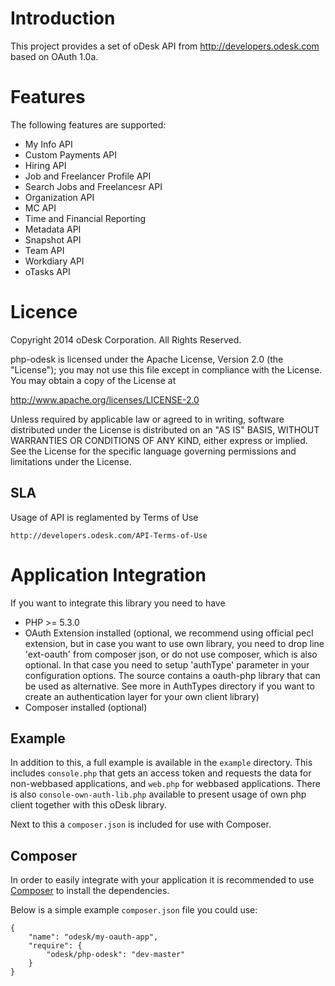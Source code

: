# Introduction
This project provides a set of oDesk API from http://developers.odesk.com
 based on OAuth 1.0a.

# Features
The following features are supported:

* My Info API
* Custom Payments API
* Hiring API
* Job and Freelancer Profile API
* Search Jobs and Freelancesr API
* Organization API
* MC API
* Time and Financial Reporting
* Metadata API
* Snapshot API
* Team API
* Workdiary API
* oTasks API

# Licence

Copyright 2014 oDesk Corporation. All Rights Reserved.

php-odesk is licensed under the Apache License, Version 2.0 (the "License");
you may not use this file except in compliance with the License.
You may obtain a copy of the License at

http://www.apache.org/licenses/LICENSE-2.0

Unless required by applicable law or agreed to in writing, software
distributed under the License is distributed on an "AS IS" BASIS,
WITHOUT WARRANTIES OR CONDITIONS OF ANY KIND, either express or implied.
See the License for the specific language governing permissions and
limitations under the License.

## SLA
Usage of API is reglamented by Terms of Use

    http://developers.odesk.com/API-Terms-of-Use

# Application Integration
If you want to integrate this library you need to have

* PHP >= 5.3.0
* OAuth Extension installed (optional, we recommend using official pecl
  extension, but in case you want to use own library, you need to drop
  line 'ext-oauth' from composer json, or do not use composer, which is
  also optional. In that case you need to setup 'authType' parameter
  in your configuration options. The source contains a oauth-php library
  that can be used as alternative. See more in AuthTypes directory if 
  you want to create an authentication layer for your own client library)
* Composer installed (optional)

## Example
In addition to this, a full example is available in the `example` directory. 
This includes `console.php` that gets an access token and requests the data
for non-webbased applications, and `web.php` for webbased applications.
There is also `console-own-auth-lib.php` available to present usage of
own php client together with this oDesk library.

Next to this a `composer.json` is included for use with Composer.

## Composer
In order to easily integrate with your application it is recommended to use
[Composer](https://getcomposer.org) to install the dependencies.

Below is a simple example `composer.json` file you could use:

    {
        "name": "odesk/my-oauth-app",
        "require": {
            "odesk/php-odesk": "dev-master"
        }
    }
